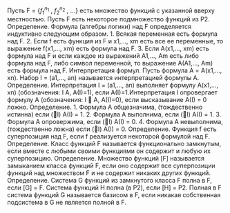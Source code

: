 Пусть F = {$f_1^{n_1}$ , $f_2^{n_2}$ , ...} есть множество функций с указанной вверху местностью. Пусть F есть некоторое подмножество функций из P2. Определение. Формула (алгебры логики) над F определяется индуктивно следующим образом. 1. Всякая переменная есть формула над F. 2. Если f есть функция из F и x1,..., xm есть все ее переменные, то выражение f(x1,..., xm) есть формула над F. 3. Если A(x1,..., xm) есть формула над F и если каждое из выражений A1,..., Am есть либо формула над F, либо символ переменной, то выражение A(A1,..., Am) есть формула над F. Интерпретация формул. Пусть формула А = A(x1,..., хn). Набор I = (а1,..., аn) называется интерпретацией формулы А. Определение. Интерпретация I = (а1,..., аn) выполняет формулу A(x1,..., хn) (обозначения: I A, A(I)=1), если A(I)=1.Интерпретация I опровергает формулу А (обозначения: I  A, A(I)=0), если высказывание A(I) = 0 ложно. Определение. 1. Формула А общезначима, (тождественно истинна) если (I) A(I) = 1. 2. Формула А выполнима, если (I) A(I) = 1. 3. Формула А опровержима, если (I) A(I) = 0. 4. Формула А невыполнима, (тождественно ложна) если (I) A(I) = 0. Определение. Функция f есть суперпозиция над F, если f реализуется некоторой формулой над F. Определение. Класс функций F называется функционально замкнутым, если вместе с любыми своими функциями он содержит и любую их суперпозицию. Определение. Множество функций [F] называется замыканием класса функций F, если оно содержит все суперпозиции функций над множеством F и не содержит никаких других функций. Определение. Система G функций из замкнутого класса F полна в F, если [G] = F. Система функций H полна (в P2), если [H] = P2. Полная в F система функций G называется базисом в F, если никакая собственная подсистема в G не является полной в F.